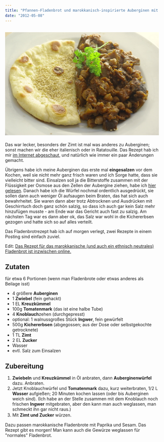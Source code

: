 ```yaml
---
title: "Pfannen-Fladenbrot und marokkanisch-inspirierte Auberginen mit Kichererbsen"
date: "2012-05-08"
---
```


## [![](images/imgp8941.jpg "IMGP8941")](http://apfeleimer.wordpress.com/2012/05/08/pfannen-fladenbrot-und-marokkanisch-inspirierte-auberginen-mit-kichererbsen/imgp8941/)

Das war lecker, besonders der Zimt ist mal was anderes zu Auberginen; sonst machen wir die eher italienisch oder in Ratatouille. Das Rezept hab ich mir [im Internet abgeschaut](http://www.food.com/recipe/moroccan-chickpea-and-eggplant-aubergine-stew-123769), und natürlich wie immer ein paar Änderungen gemacht.

Übrigens habe ich meine Auberginen das erste mal **eingesalzen** vor dem Kochen, weil sie nicht mehr ganz frisch waren und ich Sorge hatte, dass sie vielleicht bitter sind. Einsalzen soll ja die Bitterstoffe zusammen mit der Flüssigkeit per Osmose aus den Zellen der Aubergine ziehen, habe ich [hier gelesen](http://www.exploratorium.edu/cooking/icooks/ask.html). Danach habe ich die Würfel nochmal ordentlich ausgedrückt, sie sollen dann auch weniger Öl aufsaugen beim Braten, das hat sich auch bewahrheitet. Sie waren dann aber trotz Abtrocknen und Ausdrücken mit Geschirrtuch doch ganz schön salzig, so dass ich auch gar kein Salz mehr hinzufügen musste - am Ende war das Gericht auch fast zu salzig. Am nächsten Tag war es dann aber ok, das Salz war wohl in die Kichererbsen gezogen und hatte sich so auf alles verteilt.

Das Fladenbrotrezept hab ich auf morgen verlegt, zwei Rezepte in einem Posting sind einfach zuviel.

Edit: [Das Rezept für das marokkanische (und auch ein ethnisch neutrales) Fladenbrot ist inzwischen online.](http://apfeleimer.wordpress.com/2012/05/13/fladenbrote-und-nilganskuken/ "Fladenbrote und Nilgansküken")

## Zutaten

für etwa 6 Portionen (wenn man Fladenbrote oder etwas anderes als Beilage isst)

- 4 größere **Auberginen**
- 1 **Zwiebel** (fein gehackt)
- 1 EL **Kreuzkümmel**
- 100g **Tomatenmark** (das ist eine halbe Tube)
- 4 **Knoblauch**zehen (durchgepresst)
- optional: 1 walnussgroßes Stück **Ingwer**, fein gewürfelt
- 500g **Kichererbsen** (abgegossen; aus der Dose oder selbstgekochte getrocknete)
- 1 TL **Zimt**
- 2 EL **Zucker**
- Wasser
- evtl. Salz zum Einsalzen

## Zubereitung

1. **Zwiebeln** und **Kreuzkümmel** in Öl anbraten, dann **Auberginenwürfel** dazu. Anbraten.
2. Jetzt Knoblauchwürfel und **Tomatenmark** dazu, kurz weiterbraten, 1/2 L **Wasser** aufgießen; 20 Minuten kochen lassen (oder bis Auberginen weich sind). (Ich habe an der Stelle zusammen mit dem Knoblauch noch frischen **Ingwer** mitgebraten, aber den kann man auch weglassen, man schmeckt ihn gar nicht raus.)
3. Mit **Zimt und Zucker** würzen.　

Dazu passen marokkanische Fladenbrote mit Paprika und Sesam. Das Rezept gibt es morgen! Man kann auch die Gewürze weglassen für "normales" Fladenbrot.
